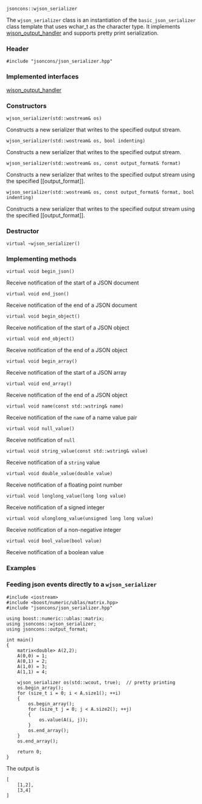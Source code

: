     jsoncons::wjson_serializer

The `wjson_serializer` class is an instantiation of the `basic_json_serializer` class template that uses wchar_t as the character type. It implements [wjson_output_handler](basic_json_output_handler) and supports pretty print serialization.

### Header

    #include "jsoncons/json_serializer.hpp"

### Implemented interfaces

[wjson_output_handler](basic_json_output_handler)

### Constructors

    wjson_serializer(std::wostream& os)
Constructs a new serializer that writes to the specified output stream.

    wjson_serializer(std::wostream& os, bool indenting)
Constructs a new serializer that writes to the specified output stream.

    wjson_serializer(std::wostream& os, const output_format& format)
Constructs a new serializer that writes to the specified output stream using the specified [[output_format]].

    wjson_serializer(std::wostream& os, const output_format& format, bool indenting)
Constructs a new serializer that writes to the specified output stream using the specified [[output_format]].

### Destructor

    virtual ~wjson_serializer()

### Implementing methods

    virtual void begin_json()
Receive notification of the start of a JSON document

    virtual void end_json()
Receive notification of the end of a JSON document

    virtual void begin_object()
Receive notification of the start of a JSON object

    virtual void end_object()
Receive notification of the end of a JSON object

    virtual void begin_array()
Receive notification of the start of a JSON array

    virtual void end_array()
Receive notification of the end of a JSON object

    virtual void name(const std::wstring& name)
Receive notification of the `name` of a name value pair

    virtual void null_value()
Receive notification of `null`

    virtual void string_value(const std::wstring& value)
Receive notification of a `string` value

    virtual void double_value(double value)
Receive notification of a floating point number

    virtual void longlong_value(long long value)
Receive notification of a signed integer

    virtual void ulonglong_value(unsigned long long value)
Receive notification of a non-negative integer

    virtual void bool_value(bool value)
Receive notification of a boolean value

### Examples

### Feeding json events directly to a `wjson_serializer`

    #include <iostream>
    #include <boost/numeric/ublas/matrix.hpp>
    #include "jsoncons/json_serializer.hpp"

    using boost::numeric::ublas::matrix;
    using jsoncons::wjson_serializer;
    using jsoncons::output_format;

    int main()
    {
        matrix<double> A(2,2);
        A(0,0) = 1;
        A(0,1) = 2;
        A(1,0) = 3;
        A(1,1) = 4;

        wjson_serializer os(std::wcout, true);  // pretty printing
        os.begin_array();
        for (size_t i = 0; i < A.size1(); ++i)
        {
            os.begin_array();
            for (size_t j = 0; j < A.size2(); ++j)
            {
                os.value(A(i, j));
            }
            os.end_array();
        }
        os.end_array();

        return 0;
    }

The output is

    [
        [1,2],
        [3,4]
    ]

